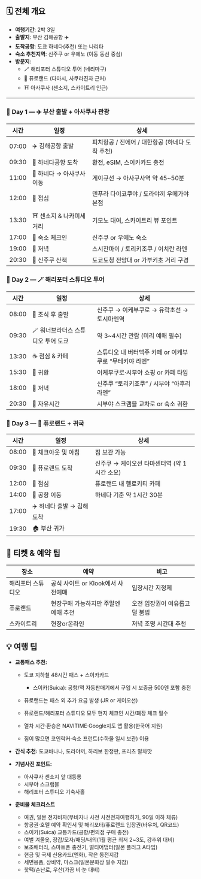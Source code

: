 ## 🗓 **전체 개요**

- **여행기간**: 2박 3일
- **출발지**: 부산 김해공항 ✈️
- **도착공항**: 도쿄 하네다(추천) 또는 나리타
- **숙소 추천지역**: 신주쿠 or 우에노 (이동 동선 중심)
- **방문지**:
    - 🪄 해리포터 스튜디오 투어 (네리마구)
    - 🎀 퓨로랜드 (다마시, 사쿠라진자 근처)
    - ⛩ 아사쿠사 (센소지, 스카이트리 인근)

---

### 📅 **Day 1 — ✈️ 부산 출발 + 아사쿠사 관광**

| 시간    | 일정               | 상세                            |
| ----- | ---------------- | ----------------------------- |
| 07:00 | ✈️ 김해공항 출발       | 피치항공 / 진에어 / 대한항공 (하네다 도착 추천) |
| 09:30 | 🛬 하네다공항 도착      | 환전, eSIM, 스이카카드 충전            |
| 11:00 | 🚆 하네다 → 아사쿠사 이동 | 게이큐선 → 아사쿠사역 약 45~50분         |
| 12:00 | 🍱 점심            | 덴푸라 다이코쿠야 / 도라야끼 우메가야 본점      |
| 13:30 | ⛩ 센소지 & 나카미세 거리  | 기모노 대여, 스카이트리 뷰 포인트           |
| 17:00 | 🏨 숙소 체크인        | 신주쿠 or 우에노 숙소                 |
| 19:00 | 🍣 저녁            | 스시잔마이 / 토리키조쿠 / 이치란 라멘        |
| 20:30 | 🌃 신주쿠 산책        | 도쿄도청 전망대 or 가부키초 거리 구경        |

### 📅 **Day 2 — 🪄 해리포터 스튜디오 투어**

| 시간    | 일정                   | 상세                                |
| ----- | -------------------- | --------------------------------- |
| 08:00 | 🍱 조식 후 출발           | 신주쿠 → 이케부쿠로 → 유락초선 → 토시마엔역        |
| 09:30 | 🪄 워너브라더스 스튜디오 투어 도쿄 | 약 3~4시간 관람 (미리 예매 필수)             |
| 13:30 | ☕ 점심 & 카페            | 스튜디오 내 버터맥주 카페 or 이케부쿠로 “무테키야 라멘” |
| 15:30 | 🚆 귀환                | 이케부쿠로·시부야 쇼핑 or 카페 타임             |
| 18:00 | 🍜 저녁                | 신주쿠 “토리키조쿠” / 시부야 “아후리 라멘”        |
| 20:30 | 🌃 자유시간              | 시부야 스크램블 교차로 or 숙소 귀환             |

### 📅 **Day 3 — 🎀 퓨로랜드 + 귀국**

|시간|일정|상세|
|---|---|---|
|08:00|🧳 체크아웃 및 아침|짐 보관 가능|
|09:30|🎀 퓨로랜드 도착|신주쿠 → 케이오선 타마센터역 (약 1시간 소요)|
|12:00|🍔 점심|퓨로랜드 내 헬로키티 카페|
|14:00|🚆 공항 이동|하네다 기준 약 1시간 30분|
|17:00|✈️ 하네다 출발 → 김해 도착||
|19:30|🏠 부산 귀가||


## 🎫 티켓 & 예약 팁

|장소|예약|비고|
|---|---|---|
|해리포터 스튜디오|공식 사이트 or Klook에서 사전예매|입장시간 지정제|
|퓨로랜드|현장구매 가능하지만 주말엔 예매 추천|오전 입장권이 여유롭고 덜 붐빔|
|스카이트리|현장or온라인|저녁 조명 시간대 추천|


## 💡 여행 팁

- **교통패스 추천:**
    
    - 도쿄 지하철 48시간 패스 + 스이카카드
	    - 스이카(Suica): 공항/역 자동판매기에서 구입 시 보증금 500엔 포함 충전
        
    - 퓨로랜드는 패스 외 추가 요금 발생 (JR or 케이오선)
	- 퓨로랜드/해리포터 스튜디오 모두 현지 체크인 시간/폐장 체크 필수
		
	- 열차 시간·환승은 NAVITIME·Google지도 앱 활용(한국어 지원)
	- 짐이 많으면 코인락커·숙소 프런트(수하물 일시 보관) 이용
	
- **간식 추천:** 도쿄바나나, 도라야끼, 하리보 한정판, 프리츠 말차맛
    
- **기념사진 포인트:**
    
    - 아사쿠사 센소지 앞 대등롱
    - 시부야 스크램블
    - 해리포터 스튜디오 기숙사홀
	
- **준비물 체크리스트**
	
	- 여권, 일본 전자비자(무비자나 사전 사전전자여행허가, 90일 이하 체류)
	- 항공권·호텔 예약 확인서 및 해리포터/퓨로랜드 입장권(바우처, QR코드)
	- 스이카(Suica) 교통카드(공항/편의점 구매 충전)
	- 여벌 겨울옷, 장갑/모자/패딩/내의(1월 평균 최저 2~3도, 강추위 대비)
	- 보조배터리, 스마트폰 충전기, 멀티어댑터(일본 플러그 A타입)
	- 현금 및 국제 신용카드(엔화), 작은 동전지갑
	- 세면용품, 상비약, 마스크(일본문화상 필수 지참)
	- 핫팩/손난로, 우산(가끔 비·눈 대비)


